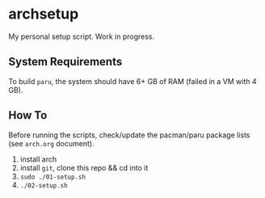 # archsetup
My personal setup script. Work in progress.

## System Requirements
To build `paru`, the system should have 6+ GB of RAM (failed in a VM with 4 GB).

## How To
Before running the scripts, check/update the pacman/paru package lists (see `arch.org` document).

1. install arch
2. install `git`, clone this repo && cd into it
3. `sudo ./01-setup.sh`
4. `./02-setup.sh`

